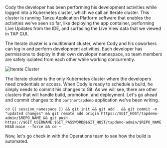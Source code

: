 Cody the developer has been performing his development activities while logged into a Kubernetes cluster, which we call an Iterate cluster. This cluster is running Tanzu Application Platform software that enables the activities we've seen so far, like deploying the app container, performing Live Updates from the IDE, and surfacing the Live View data that we viewed in TAP GUI.

The Iterate cluster is a multitenant cluster, where Cody and his coworkers can log in and perform development activities. Each developer has permissions to deploy in their own developer namespace, so team members are safely isolated from each other while working concurrently.

![Iterate Cluster](images/iterate-cluster.png)

The Iterate cluster is the only Kubernetes cluster where the developers need credentials or access. When Cody is ready to schedule a build, he simply needs to commit his changes to Git. As we will see, there are other clusters that will handle build, promotion, and deployment. Let's go ahead and commit changes to the `partnertapdemo` application we've been writing.

```execute-1 
cd {{ session_namespace }} && git init && git add . && git commit -m "updated changes" && git remote add origin https://$GIT_HOST/tapdemo-admin/$REPO_NAME && git push https://$GIT_USERNAME:$GIT_PASSWORD@$GIT_HOST/tapdemo-admin/$REPO_NAME HEAD:main --force && cd ~
```

Now, let's go check in with the Operations team to see how the build is automated.
